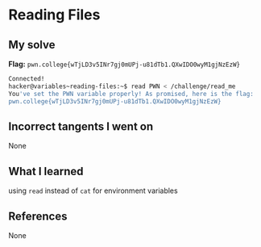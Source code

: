 
# Reading Files

## My solve
**Flag:** `pwn.college{wTjLD3v5INr7gj0mUPj-u81dTb1.QXwIDO0wyM1gjNzEzW}`

```bash
Connected!
hacker@variables~reading-files:~$ read PWN < /challenge/read_me
You've set the PWN variable properly! As promised, here is the flag:
pwn.college{wTjLD3v5INr7gj0mUPj-u81dTb1.QXwIDO0wyM1gjNzEzW}
```

## Incorrect tangents I went on
None

## What I learned
using `read` instead of `cat` for environment variables

## References 
None
